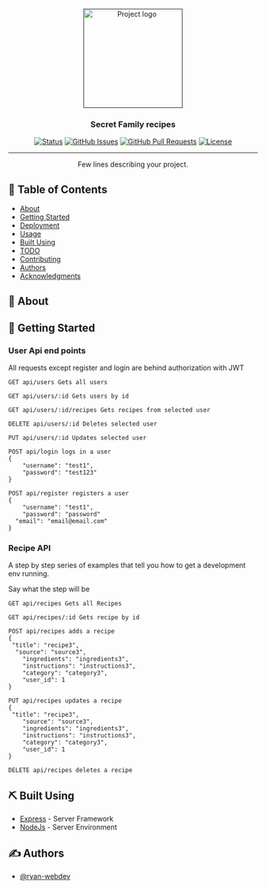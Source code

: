 <p align="center">
  <a href="" rel="noopener">
 <img width=200px height=200px src="https://i.imgur.com/6wj0hh6.jpg" alt="Project logo"></a>
</p>

<h3 align="center">Secret Family recipes</h3>

<div align="center">

[![Status](https://img.shields.io/badge/status-active-success.svg)]()
[![GitHub Issues](https://img.shields.io/github/issues/kylelobo/The-Documentation-Compendium.svg)](https://github.com/kylelobo/The-Documentation-Compendium/issues)
[![GitHub Pull Requests](https://img.shields.io/github/issues-pr/kylelobo/The-Documentation-Compendium.svg)](https://github.com/kylelobo/The-Documentation-Compendium/pulls)
[![License](https://img.shields.io/badge/license-MIT-blue.svg)](/LICENSE)

</div>

---

<p align="center"> Few lines describing your project.
    <br> 
</p>

## 📝 Table of Contents

- [About](#about)
- [Getting Started](#getting_started)
- [Deployment](#deployment)
- [Usage](#usage)
- [Built Using](#built_using)
- [TODO](../TODO.md)
- [Contributing](../CONTRIBUTING.md)
- [Authors](#authors)
- [Acknowledgments](#acknowledgement)

## 🧐 About <a name = "about"></a>



## 🏁 Getting Started <a name = "getting_started"></a>


### User Api end points

All requests except register and login are behind authorization with JWT

```
GET api/users Gets all users
```
```
GET api/users/:id Gets users by id
```
```
GET api/users/:id/recipes Gets recipes from selected user
```
```
DELETE api/users/:id Deletes selected user
```
```
PUT api/users/:id Updates selected user
```
```
POST api/login logs in a user
{
	"username": "test1",
	"password": "test123"
}

```
```
POST api/register registers a user
{
	"username": "test1",
	"password": "password"
  "email": "email@email.com"
}

```


### Recipe API

A step by step series of examples that tell you how to get a development env running.

Say what the step will be

```
GET api/recipes Gets all Recipes

```
```
GET api/recipes/:id Gets recipe by id

```
```
POST api/recipes adds a recipe
{
 "title": "recipe3",
  "source": "source3",
	"ingredients": "ingredients3",
	"instructions": "instructions3",
	"category": "category3",
	"user_id": 1
}

```

```
PUT api/recipes updates a recipe
{
 "title": "recipe3",
	"source": "source3",
	"ingredients": "ingredients3",
	"instructions": "instructions3",
	"category": "category3",
	"user_id": 1
}

```

```
DELETE api/recipes deletes a recipe

```


## ⛏️ Built Using <a name = "built_using"></a>

- [Express](https://expressjs.com/) - Server Framework
- [NodeJs](https://nodejs.org/en/) - Server Environment

## ✍️ Authors <a name = "authors"></a>

- [@ryan-webdev](https://github.com/ryan-webdev) 


